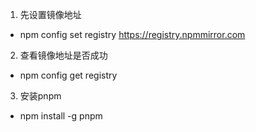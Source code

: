 1. 先设置镜像地址
- npm config set registry https://registry.npmmirror.com
2. 查看镜像地址是否成功
- npm config get registry 
3. 安装pnpm
- npm install -g pnpm